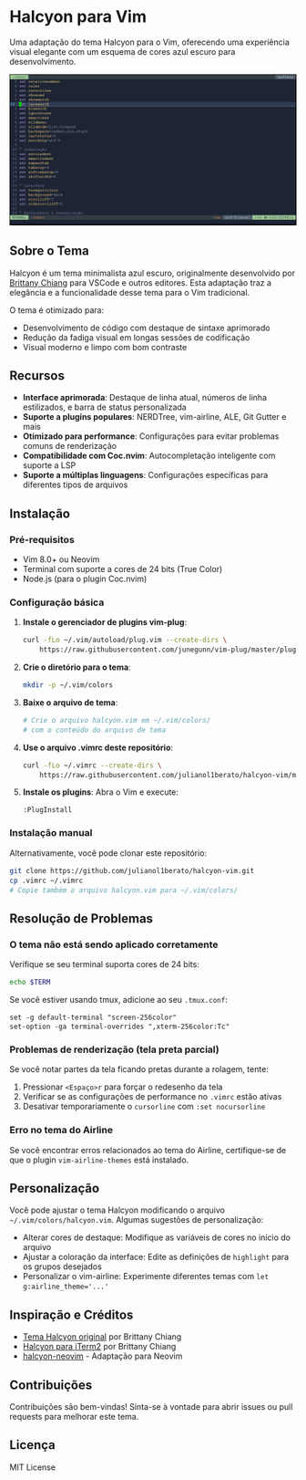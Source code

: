 # Halcyon para Vim

Uma adaptação do tema Halcyon para o Vim, oferecendo uma experiência visual elegante com um esquema de cores azul escuro para desenvolvimento.

![Exemplo do Vim](https://raw.githubusercontent.com/julianol1berato/halcyon-vim/refs/heads/main/screenshot/vim1.png)

## Sobre o Tema

Halcyon é um tema minimalista azul escuro, originalmente desenvolvido por [Brittany Chiang](https://github.com/bchiang7) para VSCode e outros editores. Esta adaptação traz a elegância e a funcionalidade desse tema para o Vim tradicional.

O tema é otimizado para:
- Desenvolvimento de código com destaque de sintaxe aprimorado
- Redução da fadiga visual em longas sessões de codificação
- Visual moderno e limpo com bom contraste

## Recursos

- **Interface aprimorada**: Destaque de linha atual, números de linha estilizados, e barra de status personalizada
- **Suporte a plugins populares**: NERDTree, vim-airline, ALE, Git Gutter e mais
- **Otimizado para performance**: Configurações para evitar problemas comuns de renderização
- **Compatibilidade com Coc.nvim**: Autocompletação inteligente com suporte a LSP
- **Suporte a múltiplas linguagens**: Configurações específicas para diferentes tipos de arquivos

## Instalação

### Pré-requisitos

- Vim 8.0+ ou Neovim
- Terminal com suporte a cores de 24 bits (True Color)
- Node.js (para o plugin Coc.nvim)

### Configuração básica

1. **Instale o gerenciador de plugins vim-plug**:
   ```bash
   curl -fLo ~/.vim/autoload/plug.vim --create-dirs \
       https://raw.githubusercontent.com/junegunn/vim-plug/master/plug.vim
   ```

2. **Crie o diretório para o tema**:
   ```bash
   mkdir -p ~/.vim/colors
   ```

3. **Baixe o arquivo de tema**:
   ```bash
   # Crie o arquivo halcyon.vim em ~/.vim/colors/
   # com o conteúdo do arquivo de tema
   ```

4. **Use o arquivo .vimrc deste repositório**:
   ```bash
   curl -fLo ~/.vimrc --create-dirs \
       https://raw.githubusercontent.com/julianol1berato/halcyon-vim/main/.vimrc
   ```

5. **Instale os plugins**:
   Abra o Vim e execute:
   ```
   :PlugInstall
   ```

### Instalação manual

Alternativamente, você pode clonar este repositório:

```bash
git clone https://github.com/julianol1berato/halcyon-vim.git
cp .vimrc ~/.vimrc
# Copie também o arquivo halcyon.vim para ~/.vim/colors/
```

## Resolução de Problemas

### O tema não está sendo aplicado corretamente

Verifique se seu terminal suporta cores de 24 bits:
```bash
echo $TERM
```

Se você estiver usando tmux, adicione ao seu `.tmux.conf`:
```
set -g default-terminal "screen-256color"
set-option -ga terminal-overrides ",xterm-256color:Tc"
```

### Problemas de renderização (tela preta parcial)

Se você notar partes da tela ficando pretas durante a rolagem, tente:
1. Pressionar `<Espaço>r` para forçar o redesenho da tela
2. Verificar se as configurações de performance no `.vimrc` estão ativas
3. Desativar temporariamente o `cursorline` com `:set nocursorline`

### Erro no tema do Airline

Se você encontrar erros relacionados ao tema do Airline, certifique-se de que o plugin `vim-airline-themes` está instalado.

## Personalização

Você pode ajustar o tema Halcyon modificando o arquivo `~/.vim/colors/halcyon.vim`. Algumas sugestões de personalização:

- Alterar cores de destaque: Modifique as variáveis de cores no início do arquivo
- Ajustar a coloração da interface: Edite as definições de `highlight` para os grupos desejados
- Personalizar o vim-airline: Experimente diferentes temas com `let g:airline_theme='...'`

## Inspiração e Créditos

- [Tema Halcyon original](https://github.com/bchiang7/halcyon-vscode) por Brittany Chiang
- [Halcyon para iTerm2](https://github.com/bchiang7/halcyon-iterm) por Brittany Chiang
- [halcyon-neovim](https://github.com/kwsp/halcyon-neovim) - Adaptação para Neovim

## Contribuições

Contribuições são bem-vindas! Sinta-se à vontade para abrir issues ou pull requests para melhorar este tema.

## Licença

MIT License

